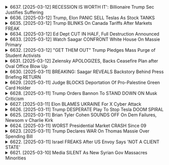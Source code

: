 <details>
<summary>6637. [2025-03-12] RECESSION IS WORTH IT': Billionaire Trump Sec Justifies Suffering</summary><br>

<a href="https://www.youtube.com/watch?v=tIVBqAKtvOw" target="_blank">
    <img src="https://img.youtube.com/vi/tIVBqAKtvOw/maxresdefault.jpg" 
        alt="[Youtube]" width="200">
</a>

# RECESSION IS WORTH IT': Billionaire Trump Sec Justifies Suffering

### 小節一：文章主要內容概述
- **特朗普政府的貿易政策**：美國總統唐納德·特朗普正在實施一系列貿易保護政策，包括對進口鋼鐵和鋁產品徵收高額關稅，並計劃引入「邊境_Adjusted tax」以限制企業將工作機會外包到海外。
- **對盟友的影響**：這些措施不僅針對敵對國家，也波及到美國的盟邦如加拿大、歐盟國家和日本。這引發了國際貿易戰的擔憂。
- **國內反應**：部分美國企業和工人階級支持這些政策，認為可以保護本土產業和就業機會；但也有企業憂慮關稅將增加成本，影響競爭力。

### 小節二：白宮的辯護理由
- **公平貿易**：白宮聲稱這些措施旨在實現「公平」貿易，並防止不公平的進口傾銷。
- **國家安全考量**：特朗普 administration 指出，鋼鐵和鋁產品的過度依賴進口可能威脅到美國的國家安全。
- ** NAFTA 重談判**：政府希望藉此機會重新談判北美自由貿易協定（NAFTA），以謀取更有利於美國的條款。

### 小節三：國際反應與後果
- **盟邦的抗議**：加拿大、歐盟和日本等主要貿易夥伴表達了強烈不滿，並考慮採取報復性措施。
- **全球貿易緊張局勢升高**：這些政策可能引發全球範圍內的貿易戰，影響 worldwide 經濟growth。
- **產業結構調整**：進口限制可能會導致供應鏈重整和價格上漲，最終轉嫁到消費者身上。

### 小節四：國內經濟影響分析
- **短期影響**：部分行業可能受益於保護主義政策，但整體經濟增長可能受到抑制。
- **長期風險**：若貿易戰升級，可能導致全球性經濟衰退，並影響美國企業的國際 competitiveness。

### 小節五：政治考量與策略
- **選民訴求**：特朗普政府藉由強硬的貿易政策迎合 Rust Belt 選民，以提升支持率。
- **外交籌碼**：這些措施也可作為未來貿易談判中的籌碼，用以爭取更有利的條款。

### 小節六：專家與外界評論
- **支持者看法**：一些經濟學家和產業界人士認為，短期陣痛後可能帶來結構性改革和產業升級。
- **批評聲音**：多數國際機構和貿易專家警告，這類保護政策將損害 free trade system，並對全球經濟造成負面影響。

### 小節七：未來發展的不確定性
- **政策的可持續性**：這些措施是否能達成既定目標，還需觀察其實施效果。
- **國際關係走向**：美盟邦之間的貿易摩擦將如何發展，以及全球經濟體如何應對，仍是未知數。

### 總結
特朗普政府的貿易保護政策雖然在國內獲得部分支持，但其可能引發的國際貿易戰和經濟影響仍存在高度不確定性。此政策的最終效果需從多角度評估，包括短期利益與長期風險、國內政治需求與全球經濟格局等複雜因素。
</details>

<details>
<summary>6636. [2025-03-12] Trump, Elon PANIC SELL Teslas As Stock TANKS</summary><br>

<a href="https://www.youtube.com/watch?v=BKVkcfBVnu4" target="_blank">
    <img src="https://img.youtube.com/vi/BKVkcfBVnu4/maxresdefault.jpg" 
        alt="[Youtube]" width="200">
</a>

# Trump, Elon PANIC SELL Teslas As Stock TANKS

### 事件總結與分析

#### 1. **政治-economic Nexus Between Elites**
- **Elite Interactions**: 特朗普與億萬富豪如埃隆·馬斯克（Elon Musk）等的緊密互動，凸顯了政界與商界精英之間的利益交織。
- **政治影響力的買賣**：例如，馬斯克為支持特朗普的團體注入資金，並受邀參加高級晚宴，展示了一種將政治支持轉化為經濟利益的模式。

#### 2. **Ethical Concerns and Regulatory Erosion**
- **倫理規範的削弱**：拜登政府取消或修改白宮 ethics rules，引發對公職人員行為標準放鬆的擔憂。
- ** Insider Trading Allegations**: 涉及 insider trading 的指控浮現，尤其是馬斯克等高層若掌握市場敏感信息，可能通過短期交易牟利。

#### 3. **Market Volatility and Elite Influence**
- **股市波動性**：馬斯克的公開聲明（如推特）常導致股市大幅震盪，反映其言論對市場的重大影響力。
- **精英階層的操控能力**：億萬富豪在政治與經濟領域的深度參與，可能進一步放大市場波動，並削弱普通投資者的信心。

#### 4. **Economic Inequality and Public Welfare**
- **退伍軍人及退休人士困境**：提及退伍軍人的福利削減及其對未來職涯的憂慮，凸顯經濟政策對脆弱羣體的影響。
- **中美貿易戰後果**：指責中國搶奪美國的工作機會和商業利益，反映全球經濟競爭下美國勞工階級的困境。

#### 5. **Media and Public Discourse**
- **媒體角色**：Peter Duuness 的問題被譽為恰當且有力，凸顯媒體在監督政府和精英方面的重要性。
- **公眾輿論形塑**：內容 creators 如 Howard Latting、Breaking Points 等在塑造公共話題和引導輿論中扮演關鍵角色。

#### 6. **政治籌款與特殊利益**
- **政商交易**: 共和黨議員可直接聯絡馬斯克等億萬富豪，為特定地區的項目爭取優惠，展現了既ocracy 的運作機制。
- **民主黨 vs共和黨機會不均**：即使在紅色州或藍色州，缺乏政治支持的民主黨人較難獲得同樣的特惠，進一步加深兩黨對峙。

### 事件排序與重要性

1. **政商精英交織**：此為核心問題，關係到美國政治生態的根本結構。
2. **倫理規範削弱**：影響公職人員的信譽及政府的透明度。
3. **市場波動性**：直接影響經濟穩定和投資者信心。
4. **公共福祉與不平等**：涉及大眾的生活質量和社會公平。
5. **媒體角色**：塑造輿論，進而影響政策走向。
6. **政治籌款機制**：反映民主制度的可能異化。

### 總結

上述事件揭示了美國當前政治、經濟領域中存在的深刻問題，包括精英階層對政經資源的把控、倫理規範的削弱、市場波動性增加以及公共利益受漠視等。這些問題若不加以有效規制和改革，將進一步威脅民主制度的健康運行及民眾的福祉保障。
</details>

<details>
<summary>6635. [2025-03-12] Trump BLINKS On Canada Tariffs After Markets FREAK</summary><br>

<a href="https://www.youtube.com/watch?v=h4lboF9K1W4" target="_blank">
    <img src="https://img.youtube.com/vi/h4lboF9K1W4/maxresdefault.jpg" 
        alt="[Youtube]" width="200">
</a>

# Trump BLINKS On Canada Tariffs After Markets FREAK

### 小結點整理

#### 1. **トランプの敵意と帝國主義的な側面**
- **個人的な不満**：トランプの敵意は、個人的な不満や過去の恩怨に基づいている可能性がある。
- **植民地回帰や領土拡張**：トランプの政策は、米國の舊式な帝國主義に逆戻りしているように見える。具體的には、カナダへの51番目の州としての併合や境界線の変更、グリーンランドやパナマなどの土地取得を含む。
- **モンロー主義**：「裏庭」としてのラテンアメリカに対する力ずくでの主張が強まっている。

#### 2. **トランプ政治の構造的要因**
- **キャリア公務員への攻撃**：トランプは、共和黨が批判的に見るようになった超黨派のキャリア公務員に対し、イデオロギー的な攻撃を強めている。
- **マスク問題**：トランプと親しい同盟者であるジョン・ラブロー（通稱「マスク」）は、政府運営における獨自の手法で影響力を拡大している。
- **共和黨との違い**：トランプの2期目の政策は、共和黨が連邦政府に対して行ってきた伝統的なやり方に比べて異質な要素が多い。

#### 3. **現代世界秩序への崩壊**
- **過去と現在の比較**：第二次世界大戦後のリベラルな國際秩序が崩壊しつつあり、ヒトラー時代のような領土獲得主義を避けようとした以前の秩序とは異なりつつある。
- **トランプの役割**：トランプはこの崩壊の一翼を擔っているが、必ずしも彼に依存したものではない。しかし、トランプ獨特の味付けとアプローチで注目を集めている。

#### 4. **番組への謝辭と視聴者募集**
- **出演者の貢獻**：ジェフによる詳細な説明が視聴者にとって役立ったことを感謝する。
- **視聴者招待**：チャンネルのサブスクライブやプレミアム會員登録を呼びかけ、番組の完全版を受け取る方法を案內している。

### 結論
トランプの政治行動は、個人的な動機と構造的要因が複雑に絡み合っている。また、現代世界秩序の変化や崩壊の兆候も反映されている。視聴者はチャンネルに登録し、番組を活用して最新情報を得ることを勧められる。
</details>

<details>
<summary>6634. [2025-03-12] Ed Dept CUT IN HALF, Full Destruction Announced</summary><br>

<a href="https://www.youtube.com/watch?v=m-iPI3BJguc" target="_blank">
    <img src="https://img.youtube.com/vi/m-iPI3BJguc/maxresdefault.jpg" 
        alt="[Youtube]" width="200">
</a>

# Ed Dept CUT IN HALF, Full Destruction Announced

### 1. 教育政策的核心議題

1. **佩爾計劃（Pell Grants）**  
   - 提供低收入學生接受高等教育的經濟援助。  
   - 現今約有600多萬名學生受益，但許多貧困地區仍需更多資金支持。

2. **教育部的未來走向**  
   - 討論削減教育部規模及其對全國教育體系的影響。  
   - 削減可能削弱低收入家庭和殘疾兒童接受優質教育的能力。

### 2. 地方公立學校的重要性

1. **免費或減價午餐計劃**  
   - 學生若符合經濟條件可享受此服務，並能為貧困地區帶來額外資金支持。  
   - 尤其在紅州（共和黨主政的州），此項政策尤為關鍵。

2. **殘疾兒童教育援助**  
   - 公立學校需提供從語言治療到 intensive 幹預等一系列服務。  
   - 這些資金來自聯邦政府，對數百萬家庭至關重要。

### 3. 政治反彈與社區影響

1. **教師工會與州政府的對抗**  
   - 在西弗吉尼亞、肯塔基和阿肯色等共和黨主政州，公立學校教職員發起大規模罷工。  
   - 反映出地方社區對教育資源不足的高度關切。

2. **刪減教育經費的政治風險**  
   - 調查顯示，70%的美國民眾贊成增加教育支出。  
   - 縮減教育資金可能引發保守派政黨意料之外的政治反彈。

### 4. 歷史與當前政治背景

1. **特朗普政府的「-America First」政策**  
   - 強調州權和地方自治，導致聯邦政府在教育領域的角色邊緣化。  
   - 然而，此政策對貧困地區公立學校影響尤為深遠。

2. **共和黨內部的分歧**  
   - 部分共和黨議員擔心削減教育資金會損失選民支持。  
   - 反映出保守派內部在教育支出上的矛盾與妥協。

### 5. 經濟與社會影響

1. **教育資金分配不均的問題**  
   - 貧困地區和有色人種社區最容易受到教育資金刪減的衝擊。  
   - 此類政策可能加深社會不平等，並對未來勞動力市場造成負面影響。

2. **長遠的人力資源戰略**  
   - 降低教育支出可能削弱美國的長期競爭力。  
   - 高等教育和基礎教育的質量直接影響國家創新能力和經濟增長。

### 6. 政治與媒體的相互作用

1. **媒體報導的兩極化**  
   - 左右翼媒體對教育改革的看法迥異，導致公眾理解存在分歧。  
   - 需要更多客觀分析來幫助民眾全面了解政策影響。

2. **輿論塑造的挑戰**  
   - 如何平衡政治目標與公共利益，成為當前教育政策制定的核心難題。  
   - 媒體在其中扮演了重要橋樑角色，但也可能放大偏見。

### 7. 將來的路徑與建議

1. **政策制定者的考量**  
   - 如何在撙節與資源分配之間找到平衡，是未來教育政策的核心挑戰。  
   - 需要更多跨黨派討論和數據支持的決策過程。

2. **公民社會的參與**  
   - 增強公眾對教育資金使用情況的知情權和監督能力。  
   - 通過教育倡導團體影響政策走向，確保教育公平得以實現。

3. **國際經驗的借鏡**  
   - 研究其他國家在教育資金管理上的成功案例，為美國提供啟發。  
   - 採取適合本土_ctx 的最佳實踐，提升教育資源分配效率。
</details>

<details>
<summary>6633. [2025-03-12] Watch Saagar CONFRONT White House On Massie Primary</summary><br>

<a href="https://www.youtube.com/watch?v=61TbtDDTL7g" target="_blank">
    <img src="https://img.youtube.com/vi/61TbtDDTL7g/maxresdefault.jpg" 
        alt="[Youtube]" width="200">
</a>

# Watch Saagar CONFRONT White House On Massie Primary

### 政治與立法動態

1. **政府閉鎖の背景**
   - チップ・ロイとスティーブ・バノンがクリーンな連邦歳入法（CR）を可決するプランを描いた。
   - しかし、イーロンとトランプが直接の影響力を行使し、計畫は修正された。

2. **予算爭いと政策**
   - チャド윅・ドージがチップ・ロイに働きかけ、彼の支持を得るのに役立った。
   - イーロンの數十億ドル規模の支出と脅迫的な発言が、政策決定に圧力掛けられた。
   - トランプはクリス・LVを通じて、共和黨支持者であるトーマス・マッシーを含む候補者の選挙を支援している。

3. **ティーパーティー派の影響**
   - リパブリカン・ティーパーティー派がティーパーティー反亂時代を終焉に導いた。
   - トーマス・マッシーとランド・ポール以外、共和黨內部で抵抗勢力はほぼ消失。

4. **連邦職員の保護**
   - 政府閉鎖中、連邦職員が政治的な影響を受けやすい狀況となっている。
   - 閉鎖期間中の職員保護を巡る計算とリスク管理が複雑化している。

---

### 経済與金融

1. **イーロンの戦略**
   - イーロンは「節約」を制定するため、トランプが差し押さえ権限を使用した。
   - これにより、連邦歳入法（CR）の資金使途に関する伝統的な自由主義的政策が転覆された。

2. **予算執行理論**
   - 差し押さえ理論は、大統領が議會によって割り當てられた資金の使用を制限する新しい執行理論。
   - これまでに裁判所でテストされつつあり、今後の法的爭いの焦點となる可能性がある。

---

### 政治生態

1. **共和黨內部の緊張**
   - リパブリカン・ティーパーティー派がイーロンとトランプの力に屈服。
   - トーマス・マッシーのような著名な政治家さえも、選挙で脅迫される狀況となっている。

2. **個人崇拝とメディア影響**
   - トランプとイーロンが共和黨內部の権力基盤を強化。
   - メディアを通じた情報操作やキャンペーンが、支持者に向けたメッセージ伝達で重要な役割を果たしている。

---

### 結論

1. **民主黨の行く道**
   - 2020年の敗北 이후, 民主黨はトランプ時代に対応するため、リスク迴避的な戦略を求められている。
   - イーロンとトランプの影響下で、共和黨內部の抵抗勢力が 거의消失した狀況を踏まえて、民主黨が新たな戦略を模索している。

2. **政府閉鎖の長期的影響**
   - 連邦職員への影響は深刻で、今後の予算爭いでの政治的活用が続く可能性。
   - 政府機関の運営停止が日常化すれば、國家機能の停滯リスクが高まる。

3. **政策と法的爭い**
   - イーロンとトランプの戦略が、伝統的な予算執行理論を転覆。
   - 今後の裁判所でのテストを通じて、アメリカ政治のルール體系に変化が生じる可能性がある。
</details>

<details>
<summary>6632. [2025-03-12] "GET THEM OUT" Trump Pledges Mass Purge of Student Activists</summary><br>

<a href="https://www.youtube.com/watch?v=w2pQ-anN8LY" target="_blank">
    <img src="https://img.youtube.com/vi/w2pQ-anN8LY/maxresdefault.jpg" 
        alt="[Youtube]" width="200">
</a>

# "GET THEM OUT" Trump Pledges Mass Purge of Student Activists

### 文章主旨與核心議題  
文章主要探討了美國 campuses 上反以色列和反猶太主義抗議活動的影響，以及這些活動如何被用來指控左翼政黨反猶。核心議題包括：  
1. 反以色列運動是否等同於反猶太主義？  
2. 左翼政黨在處理反以色列運動時的政治立場是否導致了對猶太人的敵意？  
3. 美國外交政策中反對反猶擴張的聲譽與其實際表現之間的差距。  

---

### 主要爭論點  
1. **反以色列運動 vs. 反猶太主義**  
   - 作者認為，將反以色列運動等同於反猶太主義是錯誤的，並強調了左翼政黨在處理這兩者時的謹慎態度。  
   - 右翼政治人物和媒體常混用「以色列」與「猶太人」，導致批評以色列政策的人被污名化為反猶。  

2. **反以色列運動的根源**  
   - 抗議活動主要源於對以色列政策的批評，尤其是其在Palestine 的行動（如封鎖、斷水等），而非針對猶太人本身。  
   - 左翼支持者通常區分「以色列」和「猶太人」，而右翼則刻意模糊二者的界限。  

3. **反猶擴張的指控**  
   - 作者批評美國在阻止全球反猶擴張方面的失敗，尤其是當以色列政策被用來攻擊左翼政黨時。  
   - 提及馬赫穆德·基爾（Mahmoud Khier）的例子，強調了區分以色列政策與猶太人的重要性。  

4. **右翼媒體的影響**  
   - 右翼媒體常利用反以色列運動來塑造敵對形象，將批評以色列的人妖魔化為反猶分子。  

---

### 論述的結構與脈絡  
1. **開頭**：介紹 campuses 上的抗議活動及其政治背景。  
2. **核心論點**：反以色列運動不等同於反猶太主義，左翼政黨謹慎區分二者。  
3. **反證與批評**：右翼媒體和政治人物混用「以色列」與「猶太人」，導致錯誤指控。  
4. **例子分析**：以馬赫穆德·基爾為例，強調區分以色列政策與猶太人的必要性。  
5. **結論**：美國在阻止反猶擴張方面的失敗，以及右翼媒體的操縱對此的影響。  

---

### 其他重要事項  
1. **政治操縱**  
   - 右翼利用反以色列運動來攻擊左翼政黨，將其塑造成反猶的敵對方。  

2. **媒體角色**  
   - 媒體在塑造公共意見中的作用被強調，尤其是右翼媒體如何操縱話題。  

3. **外交政策的影響**  
   - 美國對以色列的支持及其在Palestine問題上的立場，間接導致了國內反以色列運動的升溫。  

4. **個案研究**  
   - 提及馬赫穆德·基爾的案件，展示其法律轇轕及其政治背景。
</details>

<details>
<summary>6631. [2025-03-12] Zelensky APOLOGIZES, Backs Ceasefire Plan after Oval Office Blow Up</summary><br>

<a href="https://www.youtube.com/watch?v=e_LG04IdVJg" target="_blank">
    <img src="https://img.youtube.com/vi/e_LG04IdVJg/maxresdefault.jpg" 
        alt="[Youtube]" width="200">
</a>

# Zelensky APOLOGIZES, Backs Ceasefire Plan after Oval Office Blow Up

### 小節歸納：

1. **停戰交涉與地緣政治**
   - 停戰交涉中涉及的領土問題對各方具有重大影響力。
   - 俄羅斯和烏克蘭的交涉顯著，但尚不明確結果。
   - 美國政府在交涉中的角色及可能 outcomes 預測不易。

2. **新媒體的角色與記者表現**
   - 白宮記者約書亞·塞格爾復出，獲得殊榮。
   - 其提出問題的質量和影響力受到讚揚。
   - 新媒體在政治報導中扮演重要角色。

3. **電視臺的報導策略**
   - 電視臺偏好特定內容的質問以吸引觀眾。
   - 更晚提出質疑性問題是常見做法，以便取得更豐富的影片片段。

4. **節目與合作夥伴**
   - 與クリスタル和ライアン的合作帶來多元價值。
   - 節目風格融入足球精神，增進觀眾參與感。
   - 期待未來更多合作與內容更新。

5. **頻道與會員服務**
   - 提供Breaking Points的Premium Membership，收取費用。
   - 會員可享每日完整節目通過電子郵件和Spotify接收。
   - 鼓勵訂閱以獲取更多內容。

6. **節目結束與致謝**
   - 感謝觀眾的支持與收看。
   - 宣布將於明日復播常規節目，並再次見面。
</details>

<details>
<summary>6630. [2025-03-11] BREAKING: Saagar REVEALS Backstory Behind Press Briefing RETURN</summary><br>

<a href="https://www.youtube.com/watch?v=uTuPy6ERmVo" target="_blank">
    <img src="https://img.youtube.com/vi/uTuPy6ERmVo/maxresdefault.jpg" 
        alt="[Youtube]" width="200">
</a>

# BREAKING: Saagar REVEALS Backstory Behind Press Briefing RETURN

### 小節歸納與整理

#### 1. **白宮記者會見背景**
   - **首次參加**：作為獨立媒體代表，受邀參加白宮記者會見。
   - **媒體生態**：傳統媒體與新興媒體的對比，強調新媒體的機會與挑戰。

#### 2. **會見過程與體驗**
   - **質問權爭議**：首次質問權利未果，引發關於Traditional vs. New Media的討論。
   - **記者協會反應**：記者協會對新媒體席位的接受度及未來期望。
   - **白宮工作人員表現**：專業且尊重，過程中無敵意或偏見。

#### 3. **核心立場與呼籲**
   - **質問焦點**：強調提出真正重要的問題，避免阿諛奉承或黨派化。
   - **媒體責任**：獨立媒體應提供高質量、非黨派的報導，與主流媒體競爭。
   - **未來期望**：希望白宮持續為更多獨立記者提供機會，推薦多位具潛力的記者。

#### 4. **感謝與結尾**
   - **致謝對象**：感謝支持者、Premium訂閱者及所有觀看者。
   - **期待再見**：邀請粉絲們在下一集節目中再度相聚，並表達對未來合作的期待。

---

### 總結
此次白宮記者會見為獨立媒體提供了貴重機會，凸顯了新舊媒體的差異與融合。發言人強調了提出高質量問題的重要性，並呼籲白宮繼續支持更多具潛力的獨立記者，期望在未來帶來更多有意義的報導與討論。
</details>

<details>
<summary>6629. [2025-03-11] Judge BLOCKS Deportation Of Pro-Palestine Green Card Holder</summary><br>

<a href="https://www.youtube.com/watch?v=SVMzsoKYsS4" target="_blank">
    <img src="https://img.youtube.com/vi/SVMzsoKYsS4/maxresdefault.jpg" 
        alt="[Youtube]" width="200">
</a>

# Judge BLOCKS Deportation Of Pro-Palestine Green Card Holder

### 重點整理：

#### 1. **言論自由與移民政策**
   - 政府正利用移民執行機構，針對持有不利意見的個人進行逮捕、拘留或驅逐。
   - 涉及的具體問題包括：
     - K 的逮捕和拘留的具體法律依據和事實是什麼？
     - 政府尋求取消其綠卡的目的是什麼？
     - 是否有合法的移民身份被剝奪，僅僅因爲行使了憲法第一修正案所保障的言論自由？

#### 2. **反猶太主義與外交政策**
   - 議會通過了一項關於反猶太主義定義的決議，將批評以色列的行爲與反猶太主義相混淆。
   - 這可能影響美國的外交政策，導致在國際上被視爲支持以色列的一邊，而忽視了對巴勒斯坦問題的關注。

#### 3. **移民法官的選擇性任命**
   - 政府似乎在尋找有利於其立場的移民法官，例如將一名法官從紐約調至路易斯安那州。
   - 這可能影響案件的公正審理，引發對司法獨立性的質疑。

#### 4. **憲法第一修正案的挑戰**
   - 政府的行爲被視爲對憲法第一修正案權利的侵犯，尤其是言論自由和移民身份之間的潛在聯繫。
   - 獨立媒體的作用被強調，以確保信息傳播不受限制，並支持公正的新聞報道。

#### 5. **公衆參與與獨立媒體的重要性**
   - 觀衆被鼓勵通過「點讚」和評論來擴大視頻內容的影響力。
   - 提供完整的節目觀看方式，支持獨立媒體的發展，呼籲更多人關注此類問題。

---

### 結論：
上述問題涉及言論自由、司法公正以及外交政策等多個層面。政府的行爲不僅可能對特定個人造成影響，還可能對整體社會價值觀和國際關係產生深遠影響。公衆的參與和獨立媒體的支持對於揭露這些問題並推動變革至關重要。
</details>

<details>
<summary>6628. [2025-03-11] Trump Orders Bannon To STAND DOWN ON Musk Criticism</summary><br>

<a href="https://www.youtube.com/watch?v=y8VQq72T4fA" target="_blank">
    <img src="https://img.youtube.com/vi/y8VQq72T4fA/maxresdefault.jpg" 
        alt="[Youtube]" width="200">
</a>

# Trump Orders Bannon To STAND DOWN ON Musk Criticism

### 影響力與政策競爭：伊隆·馬斯克（Elon Musk）與史蒂夫·班農（Steve Bannon）的對峙

#### 1. 政治影響力的角力
- **馬斯克的角色**：
  - 馬斯克以其科技巨擘的身份，持續在政策制定中發揮 influence。
  - 其公司（如Twitter/X、SpaceX等）成為其推行政治議程的重要工具。

- **班農的角色**：
  - 班農曾是特朗普政府的幕僚，現任右翼媒體《The Epoch Times》的CEO。
  - 他代表了美國保守主義和民粹主義的力量，與馬斯克在同一陣線但有不同策略。

#### 2. 政治與商業的利益衝突
- **Twitter/X 的控制權爭議**：
  - 馬斯克在接管Twitter後，實施了一系列政策，包括禁止班農的帳號。
  - 班農則批評馬斯克的決定，兩人之間的對峙進一步升級。

- **政策與商業目標的平衡**：
  - 馬斯克將商業利益與政治議程結合，引發外界對其真實動機的質疑。
  - 班農則反擊，指責馬斯克利用其平臺削弱保守派聲音。

#### 3. 社會影響與公共 relations
- **班農的支持者**：
  - 班農在右翼媒體和 faithful 中有強大的支持基礎。
  - 馬斯克的封禁措施導致班農的支持者們對他進行反制，增加其政治成本。

- **馬斯克的公眾形象**：
  - 馬斯克封禁班農被批評為「報復」而非基於平臺政策。
  - 此舉影響了他的公眾形象，使其看起來更像政治操縱者而非中立的科技先驅。

#### 4. 政治與媒體生態的未來
- **科技巨擘在媒體中的角色**：
  - 馬斯克的行動凸顯了科技公司在塑造公共 discourse 中的權力。
  - 班農則展示了政治人物如何利用媒體平臺來鞏固自身影響。

- **保守派媒體的反擊**：
  - 班農及其媒體將矛頭指向馬斯克，批評其封禁決定削弱了保守派的發聲空間。
  - 這場爭鬥反映了美國政治生態中左右翼力量的角力。

#### 5. 馬斯克 vs. 班農：短期與長期戰略
- **班農的策略**：
  - 班農選擇直接 confrontation，意在削弱馬斯克的政治影響力。
  - 他可能希望籍此凝聚保守派的支持，為未來政治行動鋪路。

- **馬斯克的考量**：
  - 馬斯克封禁班農或許是短期報復，但也反映了其對抗 conservatism 的立場。
  - 然而，這種直接幹預內容管理的做法可能引發更多爭議，影響他的政策目標。

#### 6. 結論與觀察
- **短期影響**：
  - 馬斯克與班農的對峙將持續激化，尤其是在Twitter/X平臺上。
  - 班農的支持者們可能會進一步反制，增加馬斯克的政治壓力。

- **長期意義**：
  - 這場爭鬥揭示了美國政治中科技巨擘與傳統政客的權力鬥爭。
  - 馬斯克的手段可能削弱其在商業和政策上的立場，而班農則可能因反制行動凝聚更多支持。
</details>

<details>
<summary>6627. [2025-03-11] Elon BLAMES UKRAINE For X Cyber Attack</summary><br>

<a href="https://www.youtube.com/watch?v=SOSh1-FJsWY" target="_blank">
    <img src="https://img.youtube.com/vi/SOSh1-FJsWY/maxresdefault.jpg" 
        alt="[Youtube]" width="200">
</a>

# Elon BLAMES UKRAINE For X Cyber Attack

昨日の出來事に関する分析と考察：

1. **Twitter/Xの大規模障害**
   - 昨日、TwitterのXプラットフォームにて大規模な障害が発生し、サイトの一部機能が長時間停止した。
   - イーロン・マスクはこの障害をサイバー攻撃と位置付け、その発信源としてウクライナ地域のIPアドレスを指摘した。

2. **サイバー攻撃に関する憶測**
   - イーロンはインタビューで、今回の攻撃が大規模な組織化されたグループや外國勢力によるものである可能性を示唆。
   - ただし、具體的な証拠はないため、ウクライナだけでなく、ロシアや中國など他の國家や犯罪集団が関與している可能性も排除できない。

3. **イーロンとウクライナの関係性**
   - イーロンは最近、ウクライナ政府の政策に反対する発言をหลาย度行っている。
   - 例えば、ウクライナの汚職問題や和平協定推進に関する立場に対し批判的な意見を表明していた。

4. **ウクライナサイバー能力への信頼性**
   - イーロンはウクライナのサイバーユニットが米國の優れた人材で構成されていることを指摘し、彼らが攻撃を行う可能性はないと強調。
   - 一方で、非政府のサイバー犯罪者が関與している可能性も提起された。

5. **イーロンの信用性に関する批判**
   - イー ロン自身の発言や過去の行動を踏まえ、今回の障害に対する解釈が政治的偏見に基づいているのではないかとの批判が出ている。
   - 特に、Twitter/Xの技術的な脆弱性よりも外國勢力の攻撃責任を強調する説明は、イーロンの外交政策と一致し過ぎると指摘される。

6. **さらなる考察と証拠の必要性**
   - 現在のところ、具體的なハッキング集団の動機や背景に関する証拠が不足している。
   - そのため、今回の障害を巡る憶測は依然不透明で、さらなる調査や情報公開が必要である。

7. **イーロンの影響力と敵対関係**
   - イーロンはテスラやSpaceXを通じて大きな影響力を有しているが、その評判や事業に批判的な聲音も多い。
   - 今回の障害をきっかけに、彼に対する攻撃を目的とした可能性も考えられ、ウクライナを含む多くの國や勢力が関與する可能性があるとしている。

8. **番組の終しと視聴者への呼びかけ**
   - 番組製作陣は視聴者に動畫の支持を促しており、チャンネル登録やコメント投稿を通じて番組の広報を依頼。
   - また、獨立メディア Breakingpoints.tcom を通じて無料配信サービスへの參加を呼び掛けている。
</details>

<details>
<summary>6626. [2025-03-11] Trump DESPERATE Play To Stop Tesla DOOM SPIRAL</summary><br>

<a href="https://www.youtube.com/watch?v=RyNuz_Q2Aao" target="_blank">
    <img src="https://img.youtube.com/vi/RyNuz_Q2Aao/maxresdefault.jpg" 
        alt="[Youtube]" width="200">
</a>

# Trump DESPERATE Play To Stop Tesla DOOM SPIRAL

### 小節一：EV補貼_schemeの異常性
1. **背景**：
   - カナダ政府が提供するEV補貼_schemeに不正が出ている疑いがある。
2. **問題點**：
   - 特定のユーザーが過剰な給付を受領している可能性が指摘されている。
3. **影響**：
   - 公的資金の無駄遣いと、公平性への逆行が懸念される。

### 小節二：イーロン・マスクの多様な事業への批判
1. **テスラの問題**：
   - EV補貼_schemeを通じた利益の不正受領が疑問視されている。
2. **スターリンクに関する批判**：
   - メキシコ灣での殘骸問題や契約キャンセルが指摘される。
3. **スペースXの失敗**：
   - 最近のロケット打ち上げに失敗があり、商業便への影響が生じている。

### 小節三：イーロン・マスクの政治的動向
1. **右翼化の影響**：
   - 彼の右翼的な行動が、自身の企業や他の事業に潛在的なリスクをもたらす可能性がある。
2. **権力志向**：
   - 火星移住を通じた完全な獨裁的社會を構築するという壯大なビジョンが提起されている。

### 小節四：マスクとAIの將來
1. **AIレースの優位性**：
   - マスクがAI開発に強力な影響力を行使し、人類を超える知能をコントロールする可能性が示唆される。
2. **リスク Assessment**：
   - そのビジョンが実現した場合、人間社會への影響は計り知れず、重大な問題を引き起こす可能性がある。

### 小節五：現在の狀況と今後の展望
1. **株価の動向**：
   - テスラやスターリンクの株価が下落していることが指摘され、投資家の関心を集める。
2. **規制當局の対応**：
   - カナダ政府による調査が行われており、今後の動向に注目が必要である。

### 小節六：結論
1. **重要性**：
   - イーロン・マスクと彼の事業に対する監視と規制は、不可欠である。
2. **長期的影響**：
   - 彼が進めるビジョンが成功すれば、人類の未來が大きく変化するであろう。

---

以上は、記事の主な內容を客観的に整理したものです。各小節にてキーポイントを明確にし、読みやすくするために條列形式でまとめました。
</details>

<details>
<summary>6625. [2025-03-11] Brian Tyler Cohen SOUNDS OFF On Dem Failures, Newsom v Charlie Kirk</summary><br>

<a href="https://www.youtube.com/watch?v=vdmM_DM6gNs" target="_blank">
    <img src="https://img.youtube.com/vi/vdmM_DM6gNs/maxresdefault.jpg" 
        alt="[Youtube]" width="200">
</a>

# Brian Tyler Cohen SOUNDS OFF On Dem Failures, Newsom v Charlie Kirk

### 小節歸納

#### 1. **政治生態與媒體影響**
   - 獨立媒體在塑造政治團結和分裂敵對方的作用至關重要。
   - 特別是像埃隆·馬斯克這樣的問題，能夠凝聚民主黨的軸線，並分化共和黨。

#### 2. **YouTube平臺的國際影響力**
   - YouTube作為全球最大的影音平臺，具有廣泛的國際影響力。
   - トランプ氏のショーは、當初は米國限定だったが、現在は世界中に広がり、ロシア、ウクライナ、中國、ヨーロッパ、南米等地域にまで波及している。

#### 3. **角色與責任**
   - 自媒體人有責任利用其影響力，促進政黨的發展和內部改革。
   - 強調獨立媒體的重要性，並倡導更多內容創作者加入，以支撐黨的目標。

#### 4. **策略與行動方向**
   - 與民主黨政治家保持溝通，推動內部變化。
   - 推進獨立媒體生態系統，增加其在政壇的影響力。
   - 避免敵對化，尋求合作與共識，以支持政黨的廣泛目標。

#### 5. **觀眾參與與平臺發展**
   - 鼓勵觀眾互動，如點讚、留言等，以增加影片的曝光度。
   - 提供每日摘要和訂閱選項，擴大節目覆蓋面，幫助更多人接觸獨立媒體內容。

### 總結
在當今數位化媒價時代，自媒體的力量不可忽視。有效的內容策略、國際化的平臺利用以及與政黨的合作，皆能進一步鞏固其政治影響力，並推動政黨目標的實現。
</details>

<details>
<summary>6624. [2025-03-11] WORST Presidential Market CRASH Since 09</summary><br>

<a href="https://www.youtube.com/watch?v=GapIgbBVgXQ" target="_blank">
    <img src="https://img.youtube.com/vi/GapIgbBVgXQ/maxresdefault.jpg" 
        alt="[Youtube]" width="200">
</a>

# WORST Presidential Market CRASH Since 09

### 政治與經濟分析

#### 美國政局與政策影響
1. **特朗普政府的市場控制感**  
   - 特朗普相信自己能掌控局面，通過貨幣政策（如金融寬鬆或緊縮）來影響股市走勢。  
   - 股市下跌可能不會直接影響普通民眾，但會波及到整體經濟，特別是退休基金和中產階級的財富。

2. **稅改與規制放鬆**  
   - 稅改和規制放鬆在特朗普初期確實提振了市場信心。  
   - 中產階級郊區的支持者受益於這些政策，但長期效果仍待觀察。

3. **選民反應與政治風險**  
   - 労働階級選民若感到被遺忘或經濟承壓，可能轉向反對特朗普。  
   - 白宮需及時調整訊息和政策，否則可能面臨更大政治風險。

### 經濟表現與市場動態

#### S&P 500指數走勢
- **初期下挫**：特朗普就任後的前50天，S&P 500大幅下跌。  
- **快速回升**：首任期內的225天內，指數ほぼ20%的驚人漲幅，顯示市場信心迅速恢復。

#### 財富分配與波及效應
- **富裕層影響**：市場波動主要影響富裕階層和退休儲蓄。  
- **中產壓力**：401k等個人投資.accounts受影響，對整體經濟有放大效應。

### 科技產業觀察

#### 新興技術與風險集中
- **獨佔風險**：科技巨擘控制大量市場，增加系統性風險。  
- **泡沫警示**：資金過剩和利潤不足的科技新貴可能崩潰，引發連鎖反應。

#### 資金成本上升影響
- 達拉斯聯邦儲備銀行加息使融資困難，許多 startups 或將面臨生存挑戰。

### 結論與建議

- **政策透明度**：政府需Communicate清晰的經濟策略，贏回選民信任。  
- **風險管理**：監管機構應密切跟蹤科技巨擘的市場獨佔行為，防止系統性危機。  
- **投資者警醒**：普通民眾需提高金融 literacy，避免被泡沫騙局侵害。

### 參考資料

- [Breaking Points TV](https://breakingpoints.tv)
</details>

<details>
<summary>6623. [2025-03-11] Trump Declares WAR On Thomas Massie Over Spending Bill</summary><br>

<a href="https://www.youtube.com/watch?v=LKbGjzcYwZo" target="_blank">
    <img src="https://img.youtube.com/vi/LKbGjzcYwZo/maxresdefault.jpg" 
        alt="[Youtube]" width="200">
</a>

# Trump Declares WAR On Thomas Massie Over Spending Bill

### 緒報分析與結構化整理

#### 1. 政治形勢與當前挑戰
- **立法權力分佈**：
  - 民主黨掌握下院、上院多數席次及白宮。
  - 共和黨在部分州政府具影響力。

- **主要議題**：
  - 經費法案（Continuing Resolution, CRS）的通過與否。
  - 政府機關營運資金問題，可能引發關門危機。

#### 2. 主要人物與立場
- **託馬斯·梅西（Thomas Massie）**：
  - 共和黨下院成員，反對USAID撥款。
  - 要求撤銷涉嫌詐騙的資金，強調撙節支出。

- **民主黨**：
  - 持續推動 CRS，避免政府營運中斷。
  - 認為共和黨在 filibuster 上過度阻撓。

#### 3. 議會動態與法案進展
- **下院**：
  - 預計 CRS 可能通過，但梅西的反對或引發討論。
  - 共和黨保守派可能最終妥協。

- **上院**：
  - 現為主要瓶頸，民主黨需跨越 filibuster 門檻。
  - 預期阻力較大，但具通過可能性。

#### 4. 案件爭議點
- **USAID 資金問題**：
  - 共和黨指摘資金濫用，要求停止撥款。
  - 民主黨辯稱資金必要，強調人道援助重要性。

- **支出與撙節**：
  - 共和黨強調撙節，反對無謂開支。
  - 民主黨主張平衡支出，避免削減必要服務。

#### 5. 可能後續發展
- **短期展望**：
  - CRS 可能在下院通過，但上院仍具挑戰性。
  - 政府機關營運資金匱乏的壓力可能促使妥協。

- **長期影響**：
  - 若 CRS 遞交失敗，政府機關將面臨關門。
  - 經費議題可能成為選舉年的重要話題。

#### 6. 結論與觀點
- **整體評估**：
  - 民主黨雖具立法優勢，但共和黨在某些關鍵議題上仍具阻礙能力。
  - CRS 的通過需兩黨妥協，否則可能影響政府營運。

- **作者立場**：
  - 支持梅西的反對行動，認為其具道義性與必要性。
  - 譴責民主黨在資金使用上的不當與偽善。
</details>

<details>
<summary>6622. [2025-03-11] Israel FREAKS After US Envoy Says 'NOT A CLIENT STATE'</summary><br>

<a href="https://www.youtube.com/watch?v=sCcgyM5NQJo" target="_blank">
    <img src="https://img.youtube.com/vi/sCcgyM5NQJo/maxresdefault.jpg" 
        alt="[Youtube]" width="200">
</a>

# Israel FREAKS After US Envoy Says 'NOT A CLIENT STATE'

### 事件背景

1. **以色列與哈馬斯的關係**：
   - 哈馬斯被視爲以色列的恐怖主義敵人。
   - 新任總理本傑明· Netanyahu（BB）繼續將哈馬斯妖魔化，認爲其存在阻礙和平進程。

2. **美國代表訪問加沙**：
   - 美國官員與哈馬斯直接接觸，引發以色列和部分美國政治勢力的強烈反應。

3. **政治背景**：
   - 以色列總理Netanyahu通過將哈馬斯塑造成「終極威脅」來鞏固其政治地位。
   - 哈馬斯被視爲不可談判的敵人，任何與其對話都被視爲對以色列的背叛。

### 核心爭議點

1. **與哈馬斯對話的合法性**：
   - 以色列和部分美國政客認爲與恐怖組織對話是不道德且危險的行爲。
   - 支持對話者認爲，通過溝通解決衝突是實現和平的唯一途徑。

2. **對地區穩定的影響**：
   - 對話可能被視爲對哈馬斯的認可，導致國際社會對其地位的重新評估。
   - 可能引發以色列國內和美國政治中的強烈反彈，影響美以關係。

3. **人質問題與交戰規則**：
   - 哈馬斯扣押-Israeli士兵作爲人質的問題成爲談判籌碼。
   - 交戰規則是否允許與恐怖組織進行直接對話存在爭議。

### 涉及的利益團體

1. **以色列政府**：
   - 堅持不與哈馬斯對話的立場，認爲這會削弱其在國際上的道德權威。
   - 內部政治鬥爭中，Netanyahu通過反對對話鞏固權力基礎。

2. **美國政治勢力**：
   - 美國政府內部對以色列政策存在分歧。部分鷹派支持強硬路線，反對任何形式的對話。
   - 國會中的猶太遊說集團（如AIPAC）對任何可能影響以色列安全的行爲持高度敏感態度。

3. **哈馬斯**：
   - 哈馬斯希望通過與美國代表的接觸改善國際形象，爭取更多的國際支持和資源。
   - 通過對話展示其作爲負責任的政治力量的可能性。

4. **國際社會**：
   - 歐盟和聯合國傾向於支持任何形式的和平對話，以促進地區穩定。
   - 部分國家擔心與哈馬斯的接觸可能會影響其與以色列的關係。

### 未來可能影響

1. **對美以關係的影響**：
   - 如果美國繼續推動與哈馬斯的對話，可能導致美以關係緊張甚至破裂。
   - 雙方在其他戰略問題上的合作可能受到負面影響。

2. **地區和平進程**：
   - 成功的對話可能爲解決以色列-巴勒斯坦衝突帶來新的希望。
   - 但也可能因觸及敏感議題（如耶路撒冷地位、難民問題）而陷入僵局。

3. **國際輿論與外交策略**：
   - 對話可能導致國際社會對哈馬斯立場的轉變，影響其在聯合國和其他國際組織的地位。
   - 其他國家可能會效仿美國的對話策略，改變地區力量平衡。

4. **內部政治動態**：
   - 在以色列和美國國內，對話問題可能成爲選舉議題，影響未來的政治走向。
   - 可能引發更多的反對話抗議活動，加劇社會分化。

### 總結

與哈馬斯的直接對話是一個高度敏感且複雜的外交舉措，涉及多方利益和風險。儘管存在巨大的爭議和阻力，但對話可能是解決長期衝突的唯一途徑。未來的發展將取決於各方的戰略選擇和國際社會的支持程度。
</details>

<details>
<summary>6621. [2025-03-10] Media SILENT As New Syrian Gov Massacres Minorities</summary><br>

<a href="https://www.youtube.com/watch?v=lFSQxgYaovk" target="_blank">
    <img src="https://img.youtube.com/vi/lFSQxgYaovk/maxresdefault.jpg" 
        alt="[Youtube]" width="200">
</a>

# Media SILENT As New Syrian Gov Massacres Minorities

### 分析與總結

#### 中東情勢與Neocon政策影響
1. **Neocon（新保守主義）在中東的影響**  
   - Neocon政策在伊拉克、敘利亞及加沙等地區推行，導致當地古代基督宗教社區遭受破壞。
   - 這些社區的衰退與Neocon支持的政策直接相關，例如イラクからガザまで、キリスト教徒の減少が著しい。

2. **敘利亞情勢**  
   - 反對阿薩德政權的運動導致敘利亞基督宗教人口從10%降至2%，社區遭到破壞。
   - 阿薩德被推翻後，殘留的基督宗教徒遭受迫害，聖地受褻。

3. **加沙情勢**  
   - 加沙戰爭初期，古代基督教堂遭轟炸，引發國際關注。
   - 即使在今日，加沙的基督宗教社區也面臨困境，但イスラエルのガザ統治下での狀況は良くなっているとされる。

#### 政治與宗教動向
1. **トランプ政権與イスラエル**  
   - トランプ政権は、イスラエル支持派の圧力之下で、ガザ民族浄化計畫のような政策を推進する可能性がある。
   - ハマスとの交渉が進む中、イスラエル支持派の影響力は依然強く、彼らの行動容認に向けた兆候が見える。

2. **イスラエルとパレスチナ問題**  
   - イスラエルはヨルダン川西岸全域を掌握したいと考えており、トランプ政権の政策がこれを後押しする可能性がある。
   - 宗教的支持者層（特に共和黨支持者）に向けたメッセージとして、イスラエルの利益保護が強調される。

#### 社會與人權議題
1. **古代基督宗教社區의 狀況**  
   - 中東各地で古代基督宗教社區が破壊され、殘された信者は迫害を受ける。
   - これらの社區の存続に関心を持たない人々が多く存在し、國際的な注力は不十分。

2. **イスラエルとガザのキリスト教徒**  
   - イスラエル統治下のガザでは、キリスト教徒の生活環境が改善しているとされる。
   - パレスチナのキリスト教徒が多くいる親パレスチナ派の支持者は、イスラエルの侵攻を許容する姿勢を見せる。

#### 獨自メディアの役割
1. **獨立系メディアの重要性**  
   - 獨立メディアは中東情勢やNeocon政策の影響を広報し、一般公衆の意識を高める役割を果たす。
   - Breaking Pointsのような番組が、客觀的な情報提供を通じて狀況を共有する。

2. **視聴者參加による情報拡散**  
   - 視聴者は「いいね！」ボタンやコメント投稿を通じて、番組內容をより多くの人に屆けることが可能。
   - 獨自メディアのサブSCRIPTION（購読）を通じて、その持続可能性に貢獻できる。

### 結論
中東情勢におけるNeocon政策の影響は深刻で、古代基督宗教社區の衰退や人権侵犯が顕著となっている。イスラエルとパレスチナ問題では、イスラエル支持派の強い圧力が今後の政策形成に影響を及ぼす見込みがある。獨立メディアを通じた情報共有が不可欠であり、視聴者の関與も必要である。
</details>

